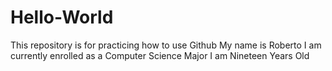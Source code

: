 # Hello-World
This repository is for practicing how to use Github
My name is Roberto 
I am currently enrolled as a Computer Science Major
I am Nineteen Years Old 
